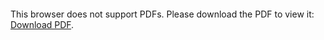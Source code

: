 <object data="christ-in-song/CIS1908pdfs/219.pdf" type="application/pdf" width="100%" height="1024px">
    <embed src="christ-in-song/CIS1908pdfs/219.pdf">
        <p>This browser does not support PDFs. Please download the PDF to view it: <a href="christ-in-song/CIS1908pdfs/219.pdf">Download PDF</a>.</p>
    </embed>
</object>
